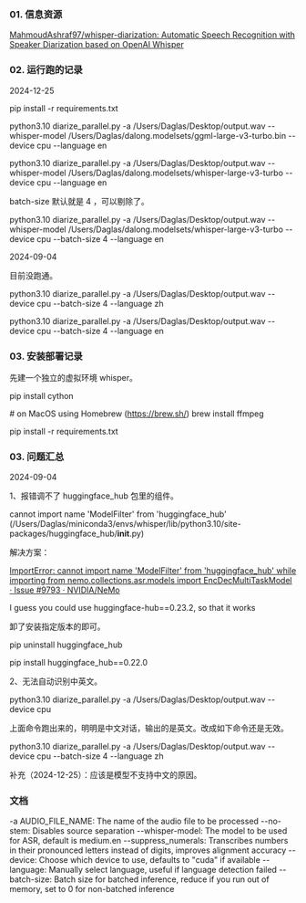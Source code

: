 ### 01. 信息资源

[MahmoudAshraf97/whisper-diarization: Automatic Speech Recognition with Speaker Diarization based on OpenAI Whisper](https://github.com/MahmoudAshraf97/whisper-diarization)


### 02. 运行跑的记录

2024-12-25

pip install -r requirements.txt

python3.10 diarize_parallel.py -a /Users/Daglas/Desktop/output.wav --whisper-model /Users/Daglas/dalong.modelsets/ggml-large-v3-turbo.bin --device cpu --language en




python3.10 diarize_parallel.py -a /Users/Daglas/Desktop/output.wav --whisper-model /Users/Daglas/dalong.modelsets/whisper-large-v3-turbo --device cpu --language en

batch-size 默认就是 4 ，可以剔除了。


python3.10 diarize_parallel.py -a /Users/Daglas/Desktop/output.wav --whisper-model /Users/Daglas/dalong.modelsets/whisper-large-v3-turbo --device cpu --batch-size 4 --language en





2024-09-04

目前没跑通。

python3.10 diarize_parallel.py -a /Users/Daglas/Desktop/output.wav --device cpu --batch-size 4 --language zh

python3.10 diarize_parallel.py -a /Users/Daglas/Desktop/output.wav --device cpu --batch-size 4 --language en



### 03. 安装部署记录

先建一个独立的虚拟环境 whisper。

pip install cython

\# on MacOS using Homebrew (https://brew.sh/)
brew install ffmpeg

pip install -r requirements.txt

### 03. 问题汇总

2024-09-04

1、报错调不了 huggingface_hub 包里的组件。

cannot import name 'ModelFilter' from 'huggingface_hub' (/Users/Daglas/miniconda3/envs/whisper/lib/python3.10/site-packages/huggingface_hub/__init__.py)

解决方案：

[ImportError: cannot import name 'ModelFilter' from 'huggingface\_hub' while importing from nemo.collections.asr.models import EncDecMultiTaskModel · Issue #9793 · NVIDIA/NeMo](https://github.com/NVIDIA/NeMo/issues/9793)

I guess you could use huggingface-hub==0.23.2, so that it works

卸了安装指定版本的即可。

pip uninstall huggingface_hub
   
pip install huggingface_hub==0.22.0

2、无法自动识别中英文。

python3.10 diarize_parallel.py -a /Users/Daglas/Desktop/output.wav --device cpu

上面命令跑出来的，明明是中文对话，输出的是英文。改成如下命令还是无效。

python3.10 diarize_parallel.py -a /Users/Daglas/Desktop/output.wav --device cpu --batch-size 4 --language zh

补充（2024-12-25）：应该是模型不支持中文的原因。

### 文档

-a AUDIO_FILE_NAME: The name of the audio file to be processed
--no-stem: Disables source separation
--whisper-model: The model to be used for ASR, default is medium.en
--suppress_numerals: Transcribes numbers in their pronounced letters instead of digits, improves alignment accuracy
--device: Choose which device to use, defaults to "cuda" if available
--language: Manually select language, useful if language detection failed
--batch-size: Batch size for batched inference, reduce if you run out of memory, set to 0 for non-batched inference
